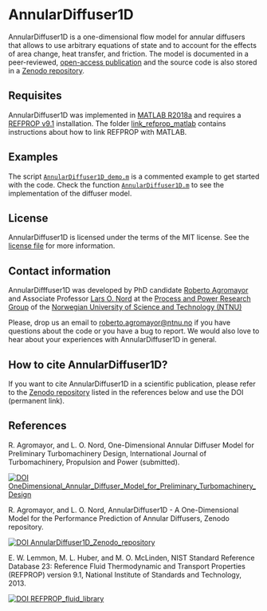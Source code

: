 # AnnularDiffuser1D
AnnularDiffuser1D is a one-dimensional flow model for annular diffusers that allows to use arbitrary equations of state and to account for the effects of area change, heat transfer, and friction. The model is documented in a peer-reviewed, [open-access publication](https://www.google.com) and the source code is also stored in a [Zenodo repository](https://doi.org/10.5281/zenodo.2634095).


## Requisites
AnnularDiffuser1D was implemented in [MATLAB R2018a](https://nl.mathworks.com/) and requires a [REFPROP v9.1](https://dx.doi.org/10.18434/T4JS3C) installation. The folder [link_refprop_matlab](link_refprop_matlab) contains instructions about how to link REFPROP with MATLAB.


## Examples
The script [`AnnularDiffuser1D_demo.m`](AnnularDiffuser1D_examples/AnnularDiffuser1D_demo.m) is a commented example to get started with the code. Check the function [`AnnularDiffuser1D.m`](AnnularDiffuser1D_source_code/AnnularDiffuser1D.m) to see the implementation of the diffuser model.


## License
AnnularDiffuser1D is licensed under the terms of the MIT license. See the [license file](LICENSE.md) for more information.


## Contact information
AnnularDifffuser1D was developed by PhD candidate [Roberto Agromayor](https://www.ntnu.edu/employees/roberto.agromayor) and Associate Professor [Lars O. Nord](https://www.ntnu.edu/employees/lars.nord) at the [Process and Power Research Group](https://www.ntnu.edu/ept/process-power#/view/about) of the [Norwegian University of Science and Technology (NTNU)](https://www.ntnu.no/)

Please, drop us an email to [roberto.agromayor@ntnu.no](mailto:roberto.agromayor@ntnu.no) if you have questions about the code or you have a bug to report. We would also love to hear about your experiences with AnnularDiffuser1D in general.

## How to cite AnnularDiffuser1D?
If you want to cite AnnularDiffuser1D in a scientific publication, please refer to the [Zenodo repository](https://doi.org/10.5281/zenodo.2634095) listed in the references below and use the DOI (permanent link).


## References
R. Agromayor, and L. O. Nord, One-Dimensional Annular Diffuser Model for Preliminary Turbomachinery Design, International Journal of Turbomachinery, Propulsion and Power (submitted).

[![DOI OneDimensional_Annular_Diffuser_Model_for_Preliminary_Turbomachinery_Design](https://img.shields.io/badge/DOI-OneDimensional_Annular_Diffuser_Model_for_Preliminary_Turbomachinery_Design-blue.svg)](https://www.google.com/)


R. Agromayor, and L. O. Nord, AnnularDiffuser1D - A One-Dimensional Model for the Performance Prediction of Annular Diffusers, Zenodo repository.

[![DOI AnnularDiffuser1D_Zenodo_repository](https://img.shields.io/badge/DOI-AnnularDiffuser1D_Zenodo_repository-blue.svg)](https://doi.org/10.5281/zenodo.2634095)



E. W. Lemmon, M. L. Huber, and M. O. McLinden, NIST Standard Reference Database 23: Reference Fluid Thermodynamic and Transport Properties (REFPROP) version 9.1, National Institute of Standards and Technology, 2013.

[![DOI REFPROP_fluid_library](https://img.shields.io/badge/DOI-REFPROP_fluid_library-blue.svg)](https://dx.doi.org/10.18434/T4JS3C)




